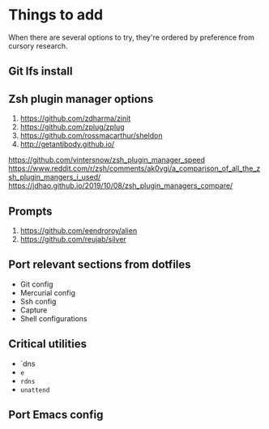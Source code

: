 # Things to add

When there are several options to try, they're ordered by preference from cursory research.

## Git lfs install

## Zsh plugin manager options

1. https://github.com/zdharma/zinit
1. https://github.com/zplug/zplug
1. https://github.com/rossmacarthur/sheldon
1. http://getantibody.github.io/

https://github.com/vintersnow/zsh_plugin_manager_speed
https://www.reddit.com/r/zsh/comments/ak0vgi/a_comparison_of_all_the_zsh_plugin_mangers_i_used/
https://jdhao.github.io/2019/10/08/zsh_plugin_managers_compare/

## Prompts

1. https://github.com/eendroroy/alien
1. https://github.com/reujab/silver

## Port relevant sections from dotfiles

- Git config
- Mercurial config
- Ssh config
- Capture
- Shell configurations

## Critical utilities

- `dns
- `e`
- `rdns`
- `unattend`

## Port Emacs config
